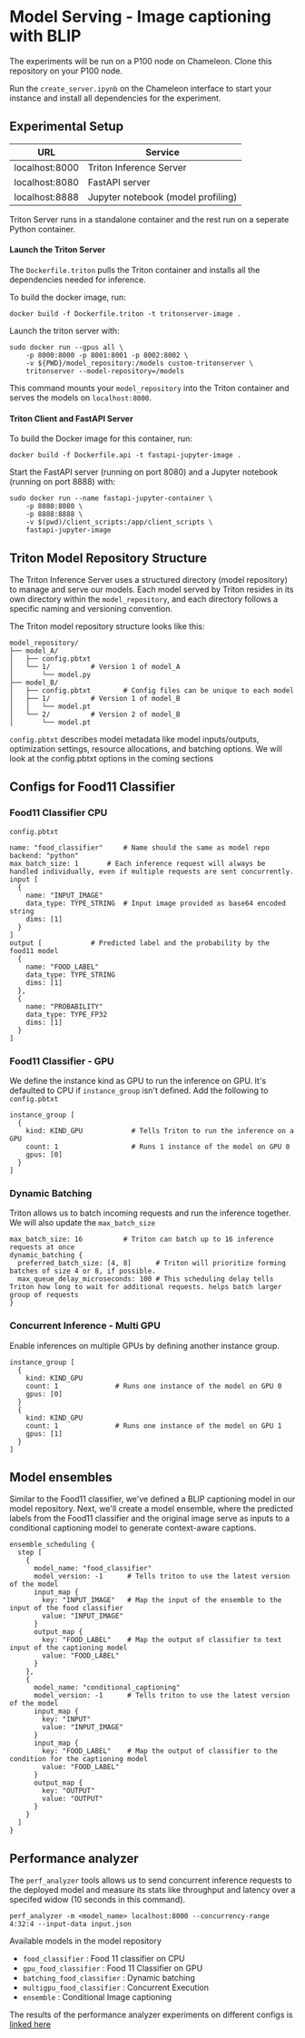 # Model Serving - Image captioning with BLIP

The experiments will be run on a P100 node on Chameleon. Clone this repository on your P100 node.

Run the 	`create_server.ipynb` on the Chameleon interface to start your instance and install all dependencies for the experiment. 


## Experimental Setup

| URL | Service | 
|------------------|---| 
| localhost:8000 | Triton Inference Server | 
| localhost:8080 | FastAPI server | 
| localhost:8888 | Jupyter notebook (model profiling) |

Triton Server runs in a standalone container and the rest run on a seperate Python container. 

#### Launch the Triton Server 

The `Dockerfile.triton` pulls the Triton container and installs all the dependencies needed for inference. 

To build the docker image, run:
```
docker build -f Dockerfile.triton -t tritonserver-image .
```
Launch the triton server with:
```
sudo docker run --gpus all \
    -p 8000:8000 -p 8001:8001 -p 8002:8002 \
    -v ${PWD}/model_repository:/models custom-tritonserver \
    tritonserver --model-repository=/models
```

This command mounts your `model_repository` into the Triton container and serves the models on `localhost:8000`.

#### Triton Client and FastAPI Server

To build the Docker image for this container, run:
```
docker build -f Dockerfile.api -t fastapi-jupyter-image .
```
Start the FastAPI server (running on port 8080) and a Jupyter notebook (running on port 8888) with:
```
sudo docker run --name fastapi-jupyter-container \ 
	-p 8080:8080 \
	-p 8888:8888 \
	-v $(pwd)/client_scripts:/app/client_scripts \
	fastapi-jupyter-image
```

## Triton Model Repository Structure 

The Triton Inference Server uses a structured directory (model repository) to manage and serve our models. Each model served by Triton resides in its own directory within the `model_repository`, and each directory follows a specific naming and versioning convention.

The Triton model repository structure looks like this: 

```
model_repository/
├── model_A/
│   ├── config.pbtxt
│   └── 1/			# Version 1 of model_A
│       └── model.py	
├── model_B/
│   ├── config.pbtxt		# Config files can be unique to each model
│   ├── 1/			# Version 1 of model_B
│   │   └── model.pt
│   └── 2/			# Version 2 of model_B
│       └── model.pt
```

`config.pbtxt` describes model metadata like  model inputs/outputs, optimization settings, resource allocations, and batching options. We will look at the config.pbtxt options in the coming sections

## Configs for Food11 Classifier

### Food11 Classifier CPU
`config.pbtxt`
```
name: "food_classifier"		# Name should the same as model repo
backend: "python"
max_batch_size: 1		# Each inference request will always be handled individually, even if multiple requests are sent concurrently.	
input [
  {
    name: "INPUT_IMAGE"
    data_type: TYPE_STRING	# Input image provided as base64 encoded string
    dims: [1]
  }
]
output [			# Predicted label and the probability by the food11 model
  {
    name: "FOOD_LABEL"
    data_type: TYPE_STRING	
    dims: [1]
  },
  {
    name: "PROBABILITY"
    data_type: TYPE_FP32
    dims: [1]
  }
]
```
### Food11 Classifier - GPU

We define the instance kind as GPU to run the inference on GPU. It's defaulted to CPU if `instance_group` isn't defined. Add the following to `config.pbtxt`

```
instance_group [
  {
    kind: KIND_GPU            # Tells Triton to run the inference on a GPU
    count: 1                  # Runs 1 instance of the model on GPU 0                 
    gpus: [0]                 
  }
]
```

### Dynamic Batching

Triton allows us to batch incoming requests and run the inference together. We will also update the `max_batch_size`
```
max_batch_size: 16 			# Triton can batch up to 16 inference requests at once
dynamic_batching {
  preferred_batch_size: [4, 8]		# Triton will prioritize forming batches of size 4 or 8, if possible.
  max_queue_delay_microseconds: 100	# This scheduling delay tells Triton how long to wait for additional requests. helps batch larger group of requests
}             
```

### Concurrent Inference - Multi GPU

Enable inferences on multiple GPUs by defining another instance group.

```
instance_group [
  {
    kind: KIND_GPU            
    count: 1              # Runs one instance of the model on GPU 0                  
    gpus: [0]                 
  }
  {
    kind: KIND_GPU            
    count: 1              # Runs one instance of the model on GPU 1              
    gpus: [1]                 
  }
]
```

## Model ensembles 

Similar to the Food11 classifier, we've defined a BLIP captioning model in our model repository. Next, we'll create a model ensemble, where the predicted labels from the Food11 classifier and the original image serve as inputs to a conditional captioning model to generate context-aware captions.

```
ensemble_scheduling {
  step [
    {
      model_name: "food_classifier"
      model_version: -1      # Tells triton to use the latest version of the model
      input_map {
        key: "INPUT_IMAGE"   # Map the input of the ensemble to the input of the food classifier
        value: "INPUT_IMAGE"
      }
      output_map {
        key: "FOOD_LABEL"    # Map the output of classifier to text input of the captioning model
        value: "FOOD_LABEL"
      }
    },
    {
      model_name: "conditional_captioning"
      model_version: -1      # Tells triton to use the latest version of the model
      input_map {
        key: "INPUT"
        value: "INPUT_IMAGE"
      }
      input_map {
        key: "FOOD_LABEL"    # Map the output of classifier to the condition for the captioning model 
        value: "FOOD_LABEL"
      }
      output_map {
        key: "OUTPUT"
        value: "OUTPUT"
      }
    }
  ]
}
``` 

## Performance analyzer  

The `perf_analyzer` tools allows us to send concurrent inference requests to the deployed model and measure its stats like throughput and latency over a specifed widow (10 seconds in this command). 

```
perf_analyzer -m <model_name> localhost:8000 --concurrency-range 4:32:4 --input-data input.json 
```

Available models in the model repository

* `food_classifier` : Food 11 classifier on CPU
* `gpu_food_classifier` : Food 11 Classifier on GPU
* `batching_food_classifier` : Dynamic batching
* `multigpu_food_classifier` : Concurrent Execution
* `ensemble` : Conditional Image captioning

The results of the performance analyzer experiments on different configs is [linked here](https://docs.google.com/document/d/19h2KS1Ec0joOoNzzzspa8D8L24xzdzHU4pegB9TbNhs/edit?tab=t.0)

